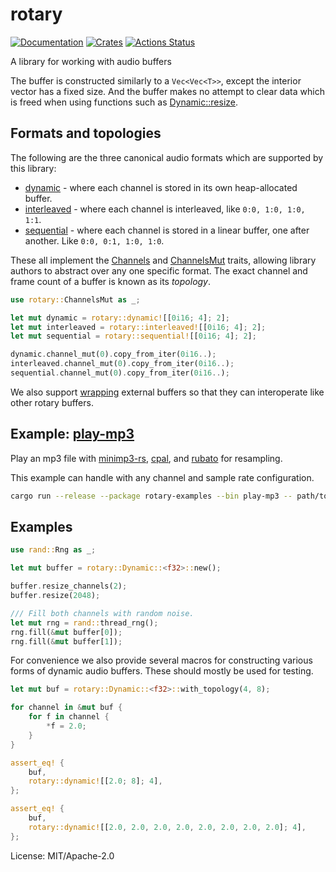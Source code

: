 # rotary

[![Documentation](https://docs.rs/rotary/badge.svg)](https://docs.rs/rotary)
[![Crates](https://img.shields.io/crates/v/rotary.svg)](https://crates.io/crates/rotary)
[![Actions Status](https://github.com/udoprog/rotary/workflows/Rust/badge.svg)](https://github.com/udoprog/rotary/actions)

A library for working with audio buffers

The buffer is constructed similarly to a `Vec<Vec<T>>`, except the interior
vector has a fixed size. And the buffer makes no attempt to clear data which
is freed when using functions such as [Dynamic::resize].

## Formats and topologies

The following are the three canonical audio formats which are supported by
this library:
* [dynamic][Dynamic] - where each channel is stored in its own
  heap-allocated buffer.
* [interleaved][Interleaved] - where each channel is interleaved, like
  `0:0, 1:0, 1:0, 1:1`.
* [sequential][Sequential] - where each channel is stored in a linear
  buffer, one after another. Like `0:0, 0:1, 1:0, 1:0`.

These all implement the [Channels] and [ChannelsMut] traits, allowing library authors
to abstract over any one specific format. The exact channel and frame count
of a buffer is known as its *topology*.

```rust
use rotary::ChannelsMut as _;

let mut dynamic = rotary::dynamic![[0i16; 4]; 2];
let mut interleaved = rotary::interleaved![[0i16; 4]; 2];
let mut sequential = rotary::sequential![[0i16; 4]; 2];

dynamic.channel_mut(0).copy_from_iter(0i16..);
interleaved.channel_mut(0).copy_from_iter(0i16..);
sequential.channel_mut(0).copy_from_iter(0i16..);
```

We also support [wrapping][wrap] external buffers so that they can
interoperate like other rotary buffers.

## Example: [play-mp3]

Play an mp3 file with [minimp3-rs], [cpal], and [rubato] for resampling.

This example can handle with any channel and sample rate configuration.

```bash
cargo run --release --package rotary-examples --bin play-mp3 -- path/to/file.mp3
```

## Examples

```rust
use rand::Rng as _;

let mut buffer = rotary::Dynamic::<f32>::new();

buffer.resize_channels(2);
buffer.resize(2048);

/// Fill both channels with random noise.
let mut rng = rand::thread_rng();
rng.fill(&mut buffer[0]);
rng.fill(&mut buffer[1]);
```

For convenience we also provide several macros for constructing various
forms of dynamic audio buffers. These should mostly be used for testing.

```rust
let mut buf = rotary::Dynamic::<f32>::with_topology(4, 8);

for channel in &mut buf {
    for f in channel {
        *f = 2.0;
    }
}

assert_eq! {
    buf,
    rotary::dynamic![[2.0; 8]; 4],
};

assert_eq! {
    buf,
    rotary::dynamic![[2.0, 2.0, 2.0, 2.0, 2.0, 2.0, 2.0, 2.0]; 4],
};
```

[play-mp3]: https://github.com/udoprog/rotary/tree/main/examples/src/bin/play-mp3.rs
[minimp3-rs]: https://github.com/germangb/minimp3-rs
[cpal]: https://github.com/RustAudio/cpal
[rubato]: https://github.com/HEnquist/rubato
[Dynamic::resize]: https://docs.rs/rotary/0/rotary/dynamic/struct.Dynamic.html#method.resize
[BitSet<u128>]: https://docs.rs/rotary/0/rotary/bit_set/struct.BitSet.html
[dynamic!]: https://docs.rs/rotary/0/rotary/macros/macro.dynamic.html
[Dynamic]: https://docs.rs/rotary/0/rotary/dynamic/struct.Dynamic.html
[Interleaved]: https://docs.rs/rotary/0/rotary/interleaved/struct.Interleaved.html
[Sequential]: https://docs.rs/rotary/0/rotary/sequential/struct.Sequential.html
[wrap]: https://docs.rs/rotary/0/rotary/wrap/index.html
[Channels]: https://docs.rs/rotary-core/0/rotary_core/trait.Channels.html
[ChannelsMut]: https://docs.rs/rotary-core/0/rotary_core/trait.ChannelsMut.html

License: MIT/Apache-2.0
